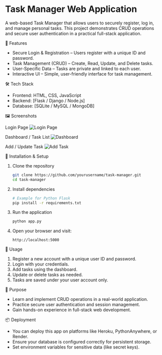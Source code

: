 # Task Manager Web Application

A web-based Task Manager that allows users to securely register, log in, and manage personal tasks. This project demonstrates CRUD operations and secure user authentication in a practical full-stack application.



 🌟 Features

* Secure Login & Registration – Users register with a unique ID and password.
* Task Management (CRUD) – Create, Read, Update, and Delete tasks.
* User-Specific Data – Tasks are private and linked to each user.
* Interactive UI – Simple, user-friendly interface for task management.



 🛠 Tech Stack

* Frontend: HTML, CSS, JavaScript
* Backend: [Flask / Django / Node.js]
* Database: [SQLite / MySQL / MongoDB]



 🖼 Screenshots

Login Page
![Login Page](screenshots/login.png)

Dashboard / Task List
![Dashboard](screenshots/dashboard.png)

Add / Update Task
![Add Task](screenshots/add_update.png)



 🚀 Installation & Setup

1. Clone the repository

   ```bash
   git clone https://github.com/yourusername/task-manager.git
   cd task-manager
   ```
2. Install dependencies

   ```bash
   # Example for Python Flask
   pip install -r requirements.txt
   ```
3. Run the application

   ```bash
   python app.py
   ```
4. Open your browser and visit:

   ```
   http://localhost:5000
   ```

 📝 Usage

1. Register a new account with a unique user ID and password.
2. Login with your credentials.
3. Add tasks using the dashboard.
4. Update or delete tasks as needed.
5. Tasks are saved under your user account only.

 🎯 Purpose

* Learn and implement CRUD operations in a real-world application.
* Practice secure user authentication and session management.
* Gain hands-on experience in full-stack web development.

 📦 Deployment

* You can deploy this app on platforms like Heroku, PythonAnywhere, or Render.
* Ensure your database is configured correctly for persistent storage.
* Set environment variables for sensitive data (like secret keys).
